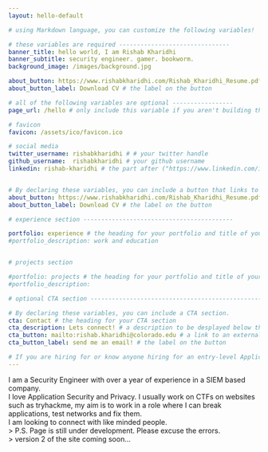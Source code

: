 ```yaml
---
layout: hello-default

# using Markdown language, you can customize the following variables!

# these variables are required -------------------------------
banner_title: hello world, I am Rishab Kharidhi
banner_subtitle: security engineer. gamer. bookworm.
background_image: /images/background.jpg

about_button: https://www.rishabkharidhi.com/Rishab_Kharidhi_Resume.pdf # the link
about_button_label: Download CV # the label on the button

# all of the following variables are optional -----------------
page_url: /hello # only include this variable if you aren't building the page to your primary domain 

# favicon
favicon: /assets/ico/favicon.ico

# social media
twitter_username: rishabkharidhi # # your twitter handle
github_username:  rishabkharidhi # your github username
linkedin: rishab-kharidhi # the part after ("https://www.linkedin.com/in/...")


# By declaring these variables, you can include a button that links to an external website or to media.
about_button: https://www.rishabkharidhi.com/Rishab_Kharidhi_Resume.pdf # the link
about_button_label: Download CV # the label on the button

# experience section ------------------------------------------

portfolio: experience # the heading for your portfolio and title of your YAML file
#portfolio_description: work and education


# projects section

#portfolio: projects # the heading for your portfolio and title of your YAML file
#portfolio_description: 

# optional CTA section --------------------------------------------------

# By declaring these variables, you can include a CTA section.
cta: Contact # the heading for your CTA section
cta_description: Lets connect! # a description to be desplayed below the heading and above the content
cta_button: mailto:rishab.kharidhi@colorado.edu # a link to an external website or to media
cta_button_label: send me an email! # the label on the button

# If you are hiring for or know anyone hiring for an entry-level Application Security Engineer, please take a look at my resume(can be downloaded below) and feel free to reach out to me! I am a quick learner and am constantly exploring new tools, technologies and get excited about finding bugs in them! 
---			
```

[//]: # (write a bit about yourself here)
<p>
  I am a Security Engineer with over a year of experience in a SIEM based company.
  <br>
  I love Application Security and Privacy. I usually work on CTFs on websites such as tryhackme, my aim is to work in a role where I can break applications, test networks and fix them. 
  <br>
  I am looking to connect with like minded people.

  <br>
  > P.S. Page is still under development. Please excuse the errors. <br>
  >      version 2 of the site coming soon...
</p>

